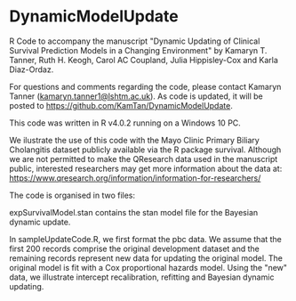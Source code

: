 # DynamicModelUpdate

R Code to accompany the manuscript "Dynamic Updating of Clinical Survival Prediction Models in a Changing Environment" by Kamaryn T. Tanner, Ruth H. Keogh, Carol AC Coupland, Julia Hippisley-Cox and Karla Diaz-Ordaz.

For questions and comments regarding the code, please contact Kamaryn Tanner (kamaryn.tanner1@lshtm.ac.uk). As code is updated, it will be posted to https://github.com/KamTan/DynamicModelUpdate.

This code was written in R v4.0.2 running on a Windows 10 PC.

We ilustrate the use of this code with the Mayo Clinic Primary Biliary Cholangitis dataset publicly available via the R package survival. Although we are not permitted to make the QResearch data used in the manuscript public, interested researchers may get more information about the data at: https://www.qresearch.org/information/information-for-researchers/

The code is organised in two files:

expSurvivalModel.stan contains the stan model file for the Bayesian dynamic update.

In sampleUpdateCode.R, we first format the pbc data.  We assume that the first 200 records comprise the original development dataset and the remaining records represent new data for updating the original model.  The original model is fit with a Cox proportional hazards model.  Using the "new" data, we illustrate intercept recalibration, refitting and Bayesian dynamic updating.

